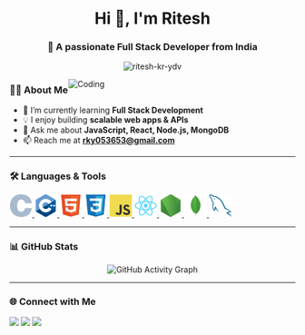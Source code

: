 <h1 align="center">Hi 👋, I'm Ritesh</h1>
<h3 align="center">🚀 A passionate Full Stack Developer from India</h3>

<p align="center">
  <img src="https://komarev.com/ghpvc/?username=ritesh-kr-ydv&label=Profile%20views&color=0e75b6&style=flat" alt="ritesh-kr-ydv" />
</p>

<img align="right" alt="Coding" width="400" src="https://cdn.dribbble.com/users/730703/screenshots/6581243/avento.gif" />

### 👨‍💻 About Me  
- 🌱 I’m currently learning **Full Stack Development**  
- 💡 I enjoy building **scalable web apps & APIs**  
- 💬 Ask me about **JavaScript, React, Node.js, MongoDB**  
- 📫 Reach me at **rky053653@gmail.com**  

---

### 🛠️ Languages & Tools  
<p align="left">
  <a href="https://www.cprogramming.com/" target="_blank"> <img src="https://raw.githubusercontent.com/devicons/devicon/master/icons/c/c-original.svg" alt="C" width="40" height="40"/> </a>
  <a href="https://www.w3schools.com/cpp/" target="_blank"> <img src="https://raw.githubusercontent.com/devicons/devicon/master/icons/cplusplus/cplusplus-original.svg" alt="C++" width="40" height="40"/> </a>
  <a href="https://www.w3.org/html/" target="_blank"> <img src="https://raw.githubusercontent.com/devicons/devicon/master/icons/html5/html5-original.svg" alt="HTML" width="40" height="40"/> </a>
  <a href="https://www.w3schools.com/css/" target="_blank"> <img src="https://raw.githubusercontent.com/devicons/devicon/master/icons/css3/css3-original.svg" alt="CSS" width="40" height="40"/> </a>
  <a href="https://developer.mozilla.org/en-US/docs/Web/JavaScript" target="_blank"> <img src="https://raw.githubusercontent.com/devicons/devicon/master/icons/javascript/javascript-original.svg" alt="JavaScript" width="40" height="40"/> </a>
  <a href="https://reactjs.org/" target="_blank"> <img src="https://raw.githubusercontent.com/devicons/devicon/master/icons/react/react-original.svg" alt="React" width="40" height="40"/> </a>
  <a href="https://nodejs.org/" target="_blank"> <img src="https://raw.githubusercontent.com/devicons/devicon/master/icons/nodejs/nodejs-original.svg" alt="Node.js" width="40" height="40"/> </a>
  <a href="https://www.mongodb.com/" target="_blank"> <img src="https://raw.githubusercontent.com/devicons/devicon/master/icons/mongodb/mongodb-original.svg" alt="MongoDB" width="40" height="40"/> </a>
  <a href="https://www.mysql.com/" target="_blank"> <img src="https://raw.githubusercontent.com/devicons/devicon/master/icons/mysql/mysql-original.svg" alt="MySQL" width="40" height="40"/> </a>
</p>

---

### 📊 GitHub Stats  




<p align="center">
  <img src="https://github-readme-activity-graph.vercel.app/graph?username=ritesh-kr-ydv&theme=tokyo-night" alt="GitHub Activity Graph" />
</p>

---

### 🌐 Connect with Me  
<p align="left">
  <a href="mailto:rky053653@gmail.com"><img src="https://img.shields.io/badge/Gmail-D14836?style=for-the-badge&logo=gmail&logoColor=white"></a>
  <a href="https://linkedin.com/in/" target="blank"><img src="https://img.shields.io/badge/LinkedIn-0077B5?style=for-the-badge&logo=linkedin&logoColor=white"></a>
  <a href="https://github.com/ritesh-kr-ydv" target="blank"><img src="https://img.shields.io/badge/GitHub-000000?style=for-the-badge&logo=github&logoColor=white"></a>
</p>
